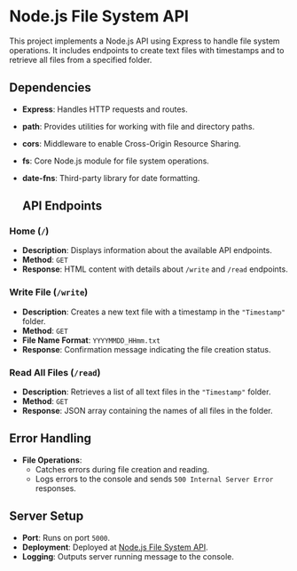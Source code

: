 # Node.js File System API

This project implements a Node.js API using Express to handle file system operations. It includes endpoints to create text files with timestamps and to retrieve all files from a specified folder.

## Dependencies

- **Express**: Handles HTTP requests and routes.
- **path**: Provides utilities for working with file and directory paths.
- **cors**: Middleware to enable Cross-Origin Resource Sharing.
- **fs**: Core Node.js module for file system operations.
- **date-fns**: Third-party library for date formatting.

  ## API Endpoints

### Home (`/`)

- **Description**: Displays information about the available API endpoints.
- **Method**: `GET`
- **Response**: HTML content with details about `/write` and `/read` endpoints.

### Write File (`/write`)

- **Description**: Creates a new text file with a timestamp in the `"Timestamp"` folder.
- **Method**: `GET`
- **File Name Format**: `YYYYMMDD_HHmm.txt`
- **Response**: Confirmation message indicating the file creation status.

### Read All Files (`/read`)

- **Description**: Retrieves a list of all text files in the `"Timestamp"` folder.
- **Method**: `GET`
- **Response**: JSON array containing the names of all files in the folder.

## Error Handling

- **File Operations**:
  - Catches errors during file creation and reading.
  - Logs errors to the console and sends `500 Internal Server Error` responses.

## Server Setup

- **Port**: Runs on port `5000`.
- **Deployment**: Deployed at [Node.js File System API](https://nodejs-filesystem-mcm3.onrender.com).
- **Logging**: Outputs server running message to the console.


